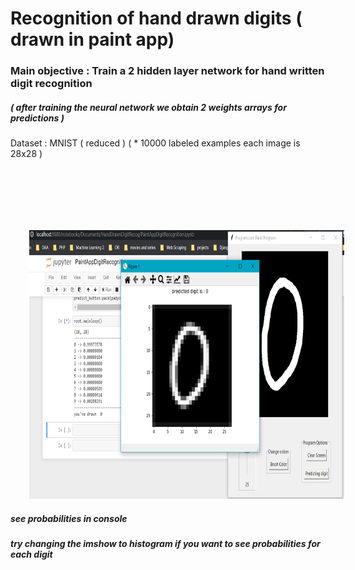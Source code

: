 # Recognition of hand drawn digits ( drawn in paint app)

### Main objective  : Train a 2 hidden layer network for hand written digit recognition 
##### ( after training the neural network we obtain 2 weights arrays for predictions )

Dataset : MNIST ( reduced )
          ( * 10000 labeled examples each image is 28x28 )
         
<img width="800" height="430" title="Running the App" alt="Running Notebook" style="padding-left:30px;padding-top:100px;" 
src="https://github.com/dubeyji10/HandDrawnDigitRecog/blob/master/app_screenshot1.png" />       

##### see probabilities in console
##### try changing the imshow to histogram if you want to see probabilities for each digit
